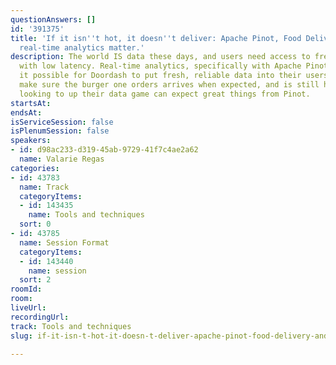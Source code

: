 ```yaml
---
questionAnswers: []
id: '391375'
title: 'If it isn''t hot, it doesn''t deliver: Apache Pinot, Food Delivery and why
  real-time analytics matter.'
description: The world IS data these days, and users need access to fresh data, delivered
  with low latency. Real-time analytics, specifically with Apache Pinot, is what makes
  it possible for Doordash to put fresh, reliable data into their users hands, and
  make sure the burger one orders arrives when expected, and is still hot! Developers
  looking to up their data game can expect great things from Pinot.
startsAt: 
endsAt: 
isServiceSession: false
isPlenumSession: false
speakers:
- id: d98ac233-d319-45ab-9729-41f7c4ae2a62
  name: Valarie Regas
categories:
- id: 43783
  name: Track
  categoryItems:
  - id: 143435
    name: Tools and techniques
  sort: 0
- id: 43785
  name: Session Format
  categoryItems:
  - id: 143440
    name: session
  sort: 2
roomId: 
room: 
liveUrl: 
recordingUrl: 
track: Tools and techniques
slug: if-it-isn-t-hot-it-doesn-t-deliver-apache-pinot-food-delivery-and-why-real-time-analytics-matter

---
```


